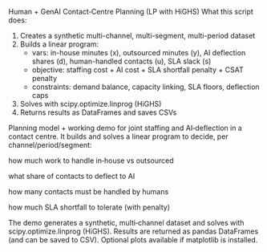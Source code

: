 Human + GenAI Contact‑Centre Planning (LP with HiGHS)
What this script does:
1) Creates a synthetic multi-channel, multi-segment, multi-period dataset
2) Builds a linear program:
   - vars: in-house minutes (x), outsourced minutes (y),
           AI deflection shares (d), human-handled contacts (u), SLA slack (s)
   - objective: staffing cost + AI cost + SLA shortfall penalty + CSAT penalty
   - constraints: demand balance, capacity linking, SLA floors, deflection caps
3) Solves with scipy.optimize.linprog (HiGHS)
4) Returns results as DataFrames and saves CSVs


Planning model + working demo for joint staffing and AI‑deflection in a contact centre.
It builds and solves a linear program to decide, per channel/period/segment:

how much work to handle in‑house vs outsourced

what share of contacts to deflect to AI

how many contacts must be handled by humans

how much SLA shortfall to tolerate (with penalty)

The demo generates a synthetic, multi‑channel dataset and solves with scipy.optimize.linprog (HiGHS). Results are returned as pandas DataFrames (and can be saved to CSV). Optional plots available if matplotlib is installed.

